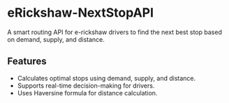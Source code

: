 # eRickshaw-NextStopAPI

A smart routing API for e-rickshaw drivers to find the next best stop based on demand, supply, and distance.

## Features
- Calculates optimal stops using demand, supply, and distance.
- Supports real-time decision-making for drivers.
- Uses Haversine formula for distance calculation.
